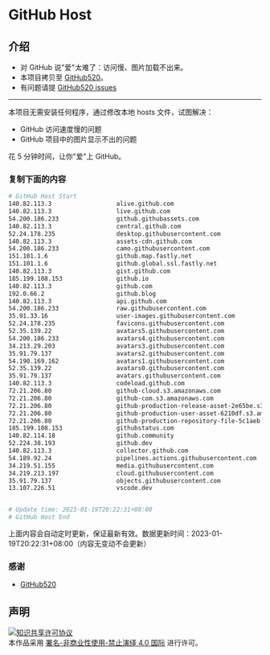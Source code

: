 # GitHub Host
## 介绍
- 对 GitHub 说"爱"太难了：访问慢、图片加载不出来。
- 本项目拷贝至 [GitHub520](https://github.com/521xueweihan/GitHub520)。
- 有问题请提 [GitHub520 issues](https://github.com/521xueweihan/GitHub520/issues/new)

---

本项目无需安装任何程序，通过修改本地 hosts 文件，试图解决：
- GitHub 访问速度慢的问题
- GitHub 项目中的图片显示不出的问题

花 5 分钟时间，让你"爱"上 GitHub。

### 复制下面的内容
```bash
# GitHub Host Start
140.82.113.3                  alive.github.com
140.82.113.3                  live.github.com
54.200.186.233                github.githubassets.com
140.82.113.3                  central.github.com
52.24.178.235                 desktop.githubusercontent.com
140.82.113.3                  assets-cdn.github.com
54.200.186.233                camo.githubusercontent.com
151.101.1.6                   github.map.fastly.net
151.101.1.6                   github.global.ssl.fastly.net
140.82.113.3                  gist.github.com
185.199.108.153               github.io
140.82.113.3                  github.com
192.0.66.2                    github.blog
140.82.113.3                  api.github.com
54.200.186.233                raw.githubusercontent.com
35.91.33.16                   user-images.githubusercontent.com
52.24.178.235                 favicons.githubusercontent.com
52.35.139.22                  avatars5.githubusercontent.com
54.200.186.233                avatars4.githubusercontent.com
34.213.29.203                 avatars3.githubusercontent.com
35.91.79.137                  avatars2.githubusercontent.com
54.190.169.162                avatars1.githubusercontent.com
52.35.139.22                  avatars0.githubusercontent.com
35.91.79.137                  avatars.githubusercontent.com
140.82.113.3                  codeload.github.com
72.21.206.80                  github-cloud.s3.amazonaws.com
72.21.206.80                  github-com.s3.amazonaws.com
72.21.206.80                  github-production-release-asset-2e65be.s3.amazonaws.com
72.21.206.80                  github-production-user-asset-6210df.s3.amazonaws.com
72.21.206.80                  github-production-repository-file-5c1aeb.s3.amazonaws.com
185.199.108.153               githubstatus.com
140.82.114.18                 github.community
52.224.38.193                 github.dev
140.82.113.3                  collector.github.com
54.189.92.24                  pipelines.actions.githubusercontent.com
34.219.51.155                 media.githubusercontent.com
34.219.213.197                cloud.githubusercontent.com
35.91.79.137                  objects.githubusercontent.com
13.107.226.51                 vscode.dev


# Update time: 2023-01-19T20:22:31+08:00
# GitHub Host End

```
上面内容会自动定时更新，保证最新有效。数据更新时间：2023-01-19T20:22:31+08:00（内容无变动不会更新）

### 感谢

- [GitHub520](https://github.com/521xueweihan/GitHub520)

## 声明
<a rel="license" href="https://creativecommons.org/licenses/by-nc-nd/4.0/deed.zh"><img alt="知识共享许可协议" style="border-width: 0" src="https://licensebuttons.net/l/by-nc-nd/4.0/88x31.png"></a><br>本作品采用 <a rel="license" href="https://creativecommons.org/licenses/by-nc-nd/4.0/deed.zh">署名-非商业性使用-禁止演绎 4.0 国际</a> 进行许可。